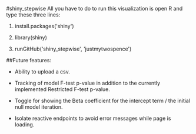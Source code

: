 #shiny_stepwise
All you have to do to run this visualization is open R and type these three lines:

1. install.packages('shiny')

2. library(shiny)

3. runGitHub('shiny_stepwise', 'justmytwospence')

##Future features:

* Ability to upload a csv.

* Tracking of model F-test p-value in addition to the currently implemented Restricted F-test p-value.

* Toggle for showing the Beta coefficient for the intercept term / the initial null model iteration.

* Isolate reactive endpoints to avoid error messages while page is loading.
